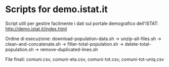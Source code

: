 Scripts for demo.istat.it
=========================

Script utili per gestire facilmente i dati sul portale demografico dell'ISTAT: http://demo.istat.it/index.html

Ordine di esecuzione: download-population-data.sh -> unzip-all-files.sh -> clean-and-concatenate.sh -> filter-total-population.sh -> delete-total-population.sh -> remove-duplicated-lines.sh

File finali: comuni.csv, comuni-eta.csv, comuni-tot.csv, comuni-tot-uniq.csv
